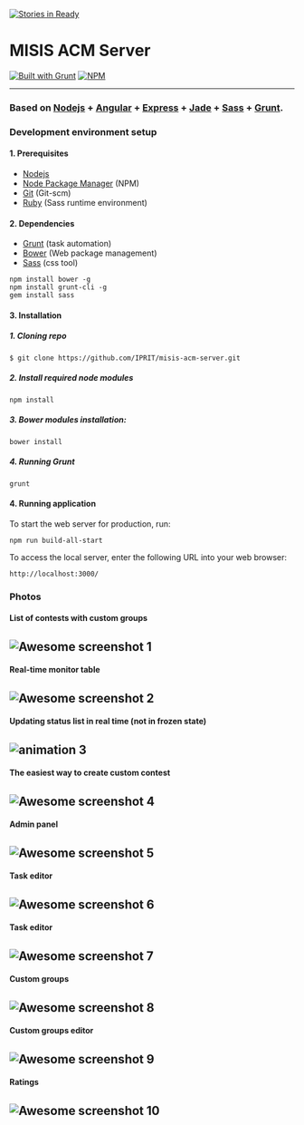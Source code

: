 [![Stories in Ready](https://badge.waffle.io/IPRIT/misis-acm-server.png?label=ready&title=Ready)](https://waffle.io/IPRIT/misis-acm-server)
# MISIS ACM Server
[![Built with Grunt](https://cdn.gruntjs.com/builtwith.png)](http://gruntjs.com/) [![NPM](https://img.shields.io/badge/npm-2.9.0-green.svg)](http://npmjs.com)

----------

### Based on [Nodejs](http://nodejs.org/) + [Angular](http://angularjs.org/) + [Express](http://expressjs.com/) + [Jade](http://jade-lang.com/) + [Sass](http://sass-lang.com/) + [Grunt](http://gruntjs.com/).

###  Development environment setup
#### 1. Prerequisites

* [Nodejs](http://www.nodejs.org/)
* [Node Package Manager](https://npmjs.org/) (NPM)
* [Git](http://git-scm.com/) (Git-scm)
* [Ruby](http://www.ruby-lang.org/en/downloads/) (Sass runtime environment)

#### 2. Dependencies
* [Grunt](http://gruntjs.com/) (task automation)
* [Bower](http://bower.io/) (Web package management)
* [Sass](http://sass-lang.com/) (css tool)
```
npm install bower -g
npm install grunt-cli -g
gem install sass
```
#### 3. Installation
##### 1. Cloning repo
```
$ git clone https://github.com/IPRIT/misis-acm-server.git
```
##### 2. Install required **node** modules
```
npm install
```
##### 3. **Bower** modules installation:
```
bower install
```
##### 4. Running **Grunt**
```
grunt 
```

#### 4. Running application
To start the web server for production, run:
```
npm run build-all-start
```

To access the local server, enter the following URL into your web browser:
```
http://localhost:3000/
```

### Photos

####  List of contests with custom groups
![Awesome screenshot 1](http://s.twosphere.ru/screenshots/05-17-16_17-06-37.png)
----------
####  Real-time monitor table
![Awesome screenshot 2](http://s.twosphere.ru/screenshots/05-17-16_17-07-06.png)
----------
####  Updating status list in real time (not in frozen state)
![animation 3](https://cloud.githubusercontent.com/assets/1553519/15325423/09553ace-1c53-11e6-8b6f-804a14a01f8c.gif)
----------
####  The easiest way to create custom contest
![Awesome screenshot 4](http://s.twosphere.ru/screenshots/12-23-15_23-40-27.png)
----------
####  Admin panel
![Awesome screenshot 5](http://s.twosphere.ru/screenshots/12-23-15_23-42-25.png)
----------
####  Task editor
![Awesome screenshot 6](http://s.twosphere.ru/screenshots/05-17-16_17-18-35.png)
----------
####  Task editor
![Awesome screenshot 7](http://s.twosphere.ru/screenshots/05-17-16_17-19-36.png)
----------
####  Custom groups
![Awesome screenshot 8](http://s.twosphere.ru/screenshots/05-17-16_17-20-49.png)
----------
####  Custom groups editor
![Awesome screenshot 9](http://s.twosphere.ru/screenshots/05-17-16_17-22-20.png)
----------
####  Ratings
![Awesome screenshot 10](http://s.twosphere.ru/screenshots/05-17-16_17-22-47.png)
----------